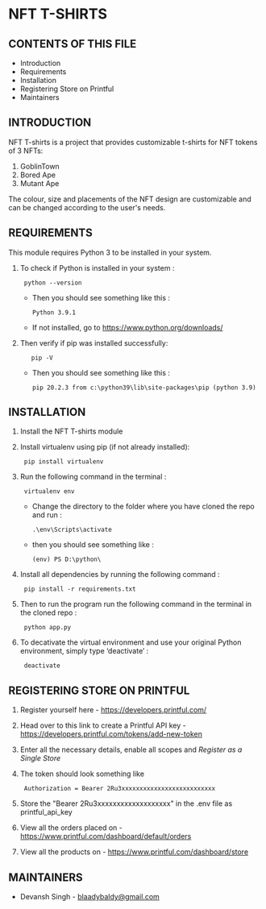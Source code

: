 # NFT T-SHIRTS

CONTENTS OF THIS FILE
---------------------

 * Introduction
 * Requirements
 * Installation
 * Registering Store on Printful
 * Maintainers


INTRODUCTION
------------

NFT T-shirts is a project that provides customizable t-shirts
for NFT tokens of 3 NFTs:
1. GoblinTown
2. Bored Ape
3. Mutant Ape

The colour, size and placements of the NFT design are customizable and can be changed according to the user's needs.


REQUIREMENTS
------------

This module requires Python 3 to be installed in your system.

1. To check if Python is installed in your system :

        python --version

    * Then you should see something like this :

          Python 3.9.1
    
    * If not installed, go to https://www.python.org/downloads/ 

2. Then verify if pip was installed successfully:

          pip -V

    * Then you should see something like this :

          pip 20.2.3 from c:\python39\lib\site-packages\pip (python 3.9)


INSTALLATION
------------

1. Install the NFT T-shirts module

2. Install virtualenv using pip (if not already installed): 

        pip install virtualenv

3. Run the following command in the terminal :

        virtualenv env

    * Change the directory to the folder where you have cloned the repo and run :

          .\env\Scripts\activate

    * then you should see something like :

          (env) PS D:\python\


4. Install all dependencies by running the following command :

        pip install -r requirements.txt

5. Then to run the program run the following command in the terminal in the cloned repo :

        python app.py

6. To decativate the virtual environment and use your original Python environment, simply type ‘deactivate’ :

        deactivate


REGISTERING STORE ON PRINTFUL
------------

1. Register yourself here - https://developers.printful.com/

2. Head over to this link to create a Printful API key - https://developers.printful.com/tokens/add-new-token

3. Enter all the necessary details, enable all scopes and *Register as a Single Store*

4. The token should look something like 

        Authorization = Bearer 2Ru3xxxxxxxxxxxxxxxxxxxxxxxxxx

5. Store the "Bearer 2Ru3xxxxxxxxxxxxxxxxxxx" in the .env file as printful_api_key

6. View all the orders placed on - https://www.printful.com/dashboard/default/orders

7. View all the products on - https://www.printful.com/dashboard/store

MAINTAINERS
-----------

 * Devansh Singh - blaadybaldy@gmail.com
